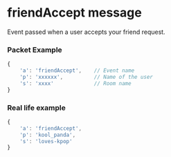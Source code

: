 # friendAccept message

Event passed when a user accepts your friend request.


### Packet Example

```js
{
    'a': 'friendAccept',    // Event name
    'p': 'xxxxxx',          // Name of the user
    's': 'xxxx'             // Room name
}
```
### Real life example
```js
{
    'a': 'friendAccept',
    'p': 'kool_panda',
    's': 'loves-kpop'
}
```